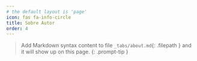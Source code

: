 ```yaml
---
# the default layout is 'page'
icon: fas fa-info-circle
title: Sobre Autor
order: 4
---
```


> Add Markdown syntax content to file `_tabs/about.md`{: .filepath } and it will show up on this page.
{: .prompt-tip }
